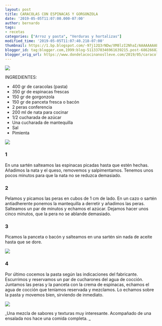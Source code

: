 ```yaml
---
layout: post
title: CARACOLAS CON ESPINACAS Y GORGONZOLA
date: '2019-05-05T11:07:00.000-07:00'
author: bernardo
tags:
- recetas
categories: ["Arroz y pasta", "Verduras y hortalizas"]
modified_time: '2019-05-05T11:07:40.218-07:00'
thumbnail: https://1.bp.blogspot.com/-97j12Q3rNDw/XM8lzI2NhaI/AAAAAAAAEhE/ErNd0_Ifg8woFz-K15v4z834VBmkXXILQCLcBGAs/s72-c/00.JPG
blogger_id: tag:blogger.com,1999:blog-5113370346961639215.post-6862668201859801100
blogger_orig_url: https://www.dondelacocinanoslleve.com/2019/05/caracolas-con-espinacas-y-gorgonzola.html
---
```


  

![](https://1.bp.blogspot.com/-97j12Q3rNDw/XM8lzI2NhaI/AAAAAAAAEhE/ErNd0_Ifg8woFz-K15v4z834VBmkXXILQCLcBGAs/s400/00.JPG)

INGREDIENTES:

* 400 gr de caracolas (pasta)
* 350 gr de espinacas frescas
* 150 gr de gorgonzola
* 150 gr de panceta fresca o bacón
* 2 peras conferencia
* 200 ml de nata para cocinar
* 1/2 cucharada de azúcar
* Una cucharada de mantequilla
* Sal 
* Pimienta  

![](https://3.bp.blogspot.com/-G9p5lX4HhTU/XM8l60bwa9I/AAAAAAAAEhI/XZ7Ewo2TQUIwS_MiYhEVgpb65UdOEYNtgCLcBGAs/s320/01.JPG)

  
  

### 1

En una sartén salteamos las espinacas picadas hasta que estén hechas. Añadimos la nata y el queso, removemos y salpimentamos. Tenemos unos pocos minutos para que la nata no se reduzca demasiado.  

### 2

Pelamos y picamos las peras en cubos de 1 cm de lado. En un cazo o sartén antiadherente ponemos la mantequilla a derretir y añadimos las peras. Salteamos un par de minutos y echamos el azúcar. Dejamos hacer unos cinco minutos, que la pera no se ablande demasiado.  

### 3

Picamos la panceta o bacón y salteamos en una sartén sin nada de aceite hasta que se dore.  

![](https://4.bp.blogspot.com/-p6O-P0cCXIw/XM8mFD5g4sI/AAAAAAAAEhQ/HAamVtw3uEQDivnR2JvddYBBaNRyBG_igCLcBGAs/s320/02.JPG)

  

### 4

Por último cocemos la pasta según las indicaciones del fabricante. Escurrimos y reservamos un par de cucharones del agua de cocción. Juntamos las peras y la panceta con la crema de espinacas, echamos el agua de cocción que teníamos reservada y mezclamos. Lo echamos sobre la pasta y movemos bien, sirviendo de inmediato.  

![](https://3.bp.blogspot.com/-lHCWIChggds/XM8mMaRpplI/AAAAAAAAEhY/pKXRnfkeHjI_NJlFLvS7U07iyOsAdJJkwCLcBGAs/s320/03.JPG)

  
_Una mezcla de sabores y texturas muy interesante. Acompañado de una ensalada nos hace una comida completa. _

